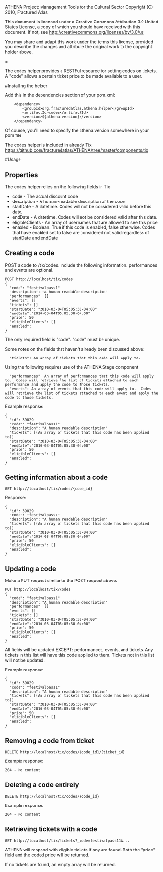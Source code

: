 ATHENA Project: Management Tools for the Cultural Sector
Copyright (C) 2010, Fractured Atlas

This document is licensed under a Creative Commons Attribution 3.0 United
States License, a copy of which you should have received with this
document. If not, see http://creativecommons.org/licenses/by/3.0/us

You may share and adapt this work under the terms this license, provided
you describe the changes and attribute the original work to the copyright
holder above.

=

The codes helper provides a RESTFul resource for setting codes on tickets.  A "code" allows a certain ticket price to be made available to a user.

#Installing the helper

Add this in the dependencies section of your pom.xml:

        <dependency>
            <groupId>org.fracturedatlas.athena.helper</groupId>
            <artifactId>codes</artifactId>
            <version>${athena.version}</version>
        </dependency>

Of course, you'll need to specify the athena.version somewhere in your pom file

The codes helper is included in already Tix <https://github.com/fracturedatlas/ATHENA/tree/master/components/tix>

#Usage

## Properties

The codes helper relies on the following fields in Tix

* code - The actual discount code
* description - A human-readable description of the code
* startDate - A datetime.  Codes will not be considered valid before this date.
* endDate - A datetime.  Codes will not be considered valid after this date.
* eligibleClients - An array of usernames that are allowed to see this price
* enabled - Boolean.  True if this code is enabled, false otherwise.  Codes that have enabled set to false are considered not valid regardless of startDate and endDate

## Creating a code

POST a code to /tix/codes.  Include the following information.  performances and events are optional.

    POST http://localhost/tix/codes
    {
      "code": "festivalpass1"
      "description": "A human readable description"
      "performances": []
      "events": []
      "tickets": []
      "startDate": "2010-03-04T05:05:30-04:00"
      "endDate":"2010-03-04T05:05:30-04:00"
      "price": 50
      "eligibleClients": []
      "enabled": 
    }
    
The only required field is "code".  "code" must be unique. 
    
Some notes on the fields that haven't already been discussed above:

      "tickets": An array of tickets that this code will apply to.
      
Using the following requires use of the ATHENA Stage component

      "performances": An array of performances that this code will apply to.  Codes will retrieve the list of tickets attached to each performance and apply the code to those tickets.
      "events": An array of events that this code will apply to.  Codes will retrieve the list of tickets attached to each event and apply the code to those tickets.
      
Example response:

    {
      "id": 39029
      "code": "festivalpass1"
      "description": "A human readable description"
      "tickets": [(An array of tickets that this code has been applied to)]
      "startDate": "2010-03-04T05:05:30-04:00"
      "endDate":"2010-03-04T05:05:30-04:00"
      "price": 50
      "eligibleClients": []
      "enabled": 
    }
    
## Getting information about a code

    GET http://localhost/tix/codes/{code_id}
    
Response:

    {
      "id": 39029
      "code": "festivalpass1"
      "description": "A human readable description"
      "tickets": [(An array of tickets that this code has been applied to)]
      "startDate": "2010-03-04T05:05:30-04:00"
      "endDate":"2010-03-04T05:05:30-04:00"
      "price": 50
      "eligibleClients": []
      "enabled": 
    }    
    
## Updating a code

Make a PUT request similar to the POST request above.

    PUT http://localhost/tix/codes
    {
      "code": "festivalpass1"
      "description": "A human readable description"
      "performances": []
      "events": []
      "tickets": []
      "startDate": "2010-03-04T05:05:30-04:00"
      "endDate":"2010-03-04T05:05:30-04:00"
      "price": 50
      "eligibleClients": []
      "enabled": 
    }
    
All fields will be updated EXCEPT: performances, events, and tickets.  Any tickets in this list will have this code applied to them.  Tickets not in this list will not be updated.

Example response:

    {
      "id": 39029
      "code": "festivalpass1"
      "description": "A human readable description"
      "tickets": [(An array of tickets that this code has been applied to)]
      "startDate": "2010-03-04T05:05:30-04:00"
      "endDate":"2010-03-04T05:05:30-04:00"
      "price": 50
      "eligibleClients": []
      "enabled": 
    }
    
## Removing a code from ticket

    DELETE http://localhost/tix/codes/{code_id}/{ticket_id}
    
Example response:

    204 - No content
    
## Deleting a code entirely

    DELETE http://localhost/tix/codes/{code_id}
    
Example response:

    204 - No content
    
## Retrieving tickets with a code

    GET http://localhost/tix/tickets?_code=festivalpass11&...
    
ATHENA will respond with eligible tickets if any are found.  Both the "price" field and the coded price will be returned.

If no tickets are found, an empty array will be returned.
